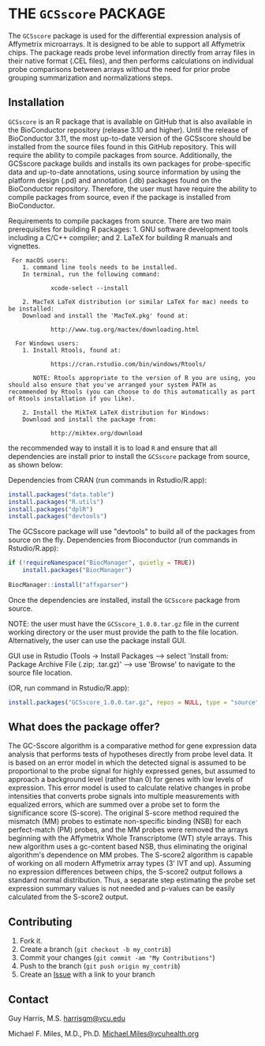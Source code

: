 
THE `GCSscore` PACKAGE
===================

The `GCSscore` package is used for the differential expression analysis of Affymetrix microarrays. It is designed to be able to support all Affymetrix chips.  The package reads probe level information directly from array files in their native format (.CEL files), and then performs calculations on individual probe comparisons between arrays without the need for prior probe grouping summarization and normalizations steps.

Installation
------------

`GCSscore` is an R package that is available on GitHub that is also available in the BioConductor repository (release 3.10 and higher). Until the release of BioConductor 3.11, the most up-to-date version of the GCSscore should be installed from the source files found in this GitHub repository.  This will require the ability to compile packages from source.  Additionally, the GCSscore package builds and installs its own packages for probe-specific data and up-to-date annotations, using source information by using the platform design (.pd) and annotation (.db) packages found on the BioConductor repository.  Therefore, the user must have require the ability to compile packages from source, even if the package is installed from BioConductor.

Requirements to compile packages from source.
    There are two main prerequisites for building R packages:
        1. GNU software development tools including a C/C++ compiler; and
        2. LaTeX for building R manuals and vignettes.
        
     For macOS users:
        1. command line tools needs to be installed.
        In terminal, run the following command: 
        
                xcode-select --install
        
        2. MacTeX LaTeX distribution (or similar LaTeX for mac) needs to be installed:
        Download and install the 'MacTeX.pkg' found at: 
        
                http://www.tug.org/mactex/downloading.html
                
      For Windows users:
        1. Install Rtools, found at:
                
                https://cran.rstudio.com/bin/windows/Rtools/
                
           NOTE: Rtools appropriate to the version of R you are using, you should also ensure that you've arranged your system PATH as recommended by Rtools (you can choose to do this automatically as part of Rtools installation if you like).
           
        2. Install the MikTeX LaTeX distribution for Windows:
        Download and install the package from:
        
                http://miktex.org/download
                
                
the recommended way to install it is to load `R` and ensure that all dependencies are install prior to install the `GCSscore` package from source, as shown below:

Dependencies from CRAN (run commands in Rstudio/R.app):

```r
install.packages("data.table")
install.packages("R.utils")
install.packages("dplR")
install.packages("devtools")
```
The GCSscore package will use "devtools" to build all of the packages from source on the fly.
Dependencies from Bioconductor (run commands in Rstudio/R.app):

```r
if (!requireNamespace("BiocManager", quietly = TRUE))
    install.packages("BiocManager")
    
BiocManager::install("affxparser")
```

Once the dependencies are installed, install the `GCSscore` package from source.

NOTE: the user must have the `GCSscore_1.0.0.tar.gz` file in the current working directory or the user must provide the path to the file location.  Alternatively, the user can use the package install GUI.

GUI use in Rstudio (Tools -> Install Packages --> select 'Install from: Package Archive File (.zip; .tar.gz)' --> use 'Browse' to navigate to the source file location.

(OR, run command in Rstudio/R.app):

```r
install.packages("GCSscore_1.0.0.tar.gz", repos = NULL, type = "source")
```

What does the package offer?
-------------------
The GC-Sscore algorithm is a comparative method for gene expression data analysis that performs tests of hypotheses directly from probe level data. It is based on an error model in which the detected signal is assumed to be proportional to the probe signal for highly expressed genes, but assumed to approach a background level (rather than 0) for genes with low levels of expression. This error model is used to calculate relative changes in probe intensities that converts probe signals into multiple measurements with equalized errors, which are summed over a probe set to form the significance score (S-score).  The original S-score method required the mismatch (MM) probes to estimate non-specific binding (NSB) for each perfect-match (PM) probes, and the MM probes were removed the arrays beginning with the Affymetrix Whole Transcriptome (WT) style arrays. This new algorithm uses a gc-content based NSB, thus eliminating the original algorithm's dependence on MM probes.  The S-score2 algorithm is capable of working on all modern Affymetrix array types (3' IVT and up). Assuming no expression differences between chips, the S-score2 output follows a standard normal distribution. Thus, a separate step estimating the probe set expression summary values is not needed and p-values can be easily calculated from the S-score2 output.

Contributing
------------

1. Fork it.
2. Create a branch (`git checkout -b my_contrib`)
3. Commit your changes (`git commit -am "My Contributions"`)
4. Push to the branch (`git push origin my_contrib`)
5. Create an [Issue][1] with a link to your branch

Contact
-------

Guy Harris, M.S.
<harrisgm@vcu.edu>

Michael F. Miles, M.D., Ph.D.
<Michael.Miles@vcuhealth.org>

[1]: https://github.com/harrisgm/GCSscore
